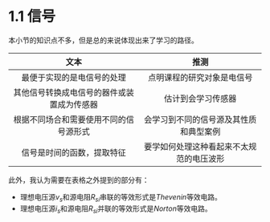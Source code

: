 # 1.1 信号

本小节的知识点不多，但是总的来说体现出来了学习的路径。

|                    文本                    |                   推测                   |
| :----------------------------------------: | :--------------------------------------: |
|         最便于实现的是电信号的处理         |        点明课程的研究对象是电信号        |
| 其他信号转换成电信号的器件或装置成为传感器 |            估计到会学习传感器            |
|   根据不同场合和需要使用不同的信号源形式   |  会学习到不同的信号源及其性质和典型案例  |
|         信号是时间的函数，提取特征         | 要学如何处理这种看起来不太规范的电压波形 |

此外，我认为需要在表格之外提到的部分有：

- 理想电压源$v_s$和源电阻$R_{si}$串联的等效形式是$Thevenin$等效电路。
- 理想电压源$i_s$和源电阻$R_{si}$并联的等效形式是$Norton$等效电路。
